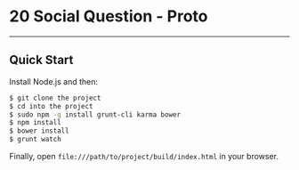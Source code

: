 # 20 Social Question - Proto

***

## Quick Start

Install Node.js and then:

```sh
$ git clone the project
$ cd into the project
$ sudo npm -g install grunt-cli karma bower
$ npm install
$ bower install
$ grunt watch
```

Finally, open `file:///path/to/project/build/index.html` in your browser.
